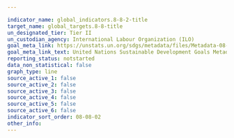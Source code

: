 ```yaml
---

indicator_name: global_indicators.8-8-2-title
target_name: global_targets.8-8-title
un_designated_tier: Tier II
un_custodian_agency: International Labour Organization (ILO)
goal_meta_link: https://unstats.un.org/sdgs/metadata/files/Metadata-08-08-02.pdf
goal_meta_link_text: United Nations Sustainable Development Goals Metadata (PDF 72.8 KB)
reporting_status: notstarted
data_non_statistical: false
graph_type: line
source_active_1: false
source_active_2: false
source_active_3: false
source_active_4: false
source_active_5: false
source_active_6: false
indicator_sort_order: 08-08-02
other_info: 
---
```

